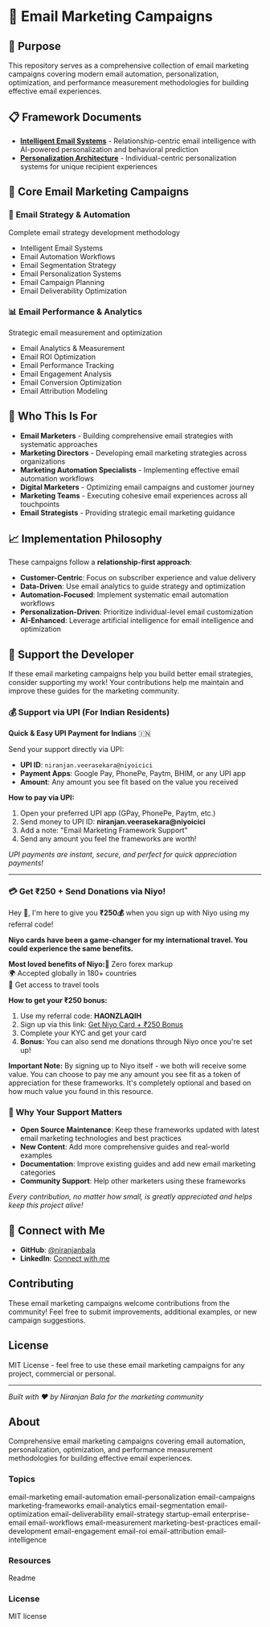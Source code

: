 # 📧 Email Marketing Campaigns

## 🎯 Purpose

This repository serves as a comprehensive collection of email marketing campaigns covering modern email automation, personalization, optimization, and performance measurement methodologies for building effective email experiences.

## 📋 Framework Documents

* **[Intelligent Email Systems](./intelligent-email-systems.md)** - Relationship-centric email intelligence with AI-powered personalization and behavioral prediction
* **[Personalization Architecture](./personalization-architecture.md)** - Individual-centric personalization systems for unique recipient experiences

## 📧 Core Email Marketing Campaigns

### 🎨 **Email Strategy & Automation**
Complete email strategy development methodology
* Intelligent Email Systems
* Email Automation Workflows
* Email Segmentation Strategy
* Email Personalization Systems
* Email Campaign Planning
* Email Deliverability Optimization

### 📊 **Email Performance & Analytics**
Strategic email measurement and optimization
* Email Analytics & Measurement
* Email ROI Optimization
* Email Performance Tracking
* Email Engagement Analysis
* Email Conversion Optimization
* Email Attribution Modeling

## 🎯 Who This Is For

* **Email Marketers** - Building comprehensive email strategies with systematic approaches
* **Marketing Directors** - Developing email marketing strategies across organizations
* **Marketing Automation Specialists** - Implementing effective email automation workflows
* **Digital Marketers** - Optimizing email campaigns and customer journey
* **Marketing Teams** - Executing cohesive email experiences across all touchpoints
* **Email Strategists** - Providing strategic email marketing guidance

## 📈 Implementation Philosophy

These campaigns follow a **relationship-first approach**:
- **Customer-Centric**: Focus on subscriber experience and value delivery
- **Data-Driven**: Use email analytics to guide strategy and optimization
- **Automation-Focused**: Implement systematic email automation workflows
- **Personalization-Driven**: Prioritize individual-level email customization
- **AI-Enhanced**: Leverage artificial intelligence for email intelligence and optimization

## 💝 Support the Developer

If these email marketing campaigns help you build better email strategies, consider supporting my work! Your contributions help me maintain and improve these guides for the marketing community.

### 💰 Support via UPI (For Indian Residents)

**Quick & Easy UPI Payment for Indians** 🇮🇳

Send your support directly via UPI:

* **UPI ID**: `niranjan.veerasekara@niyoicici`
* **Payment Apps**: Google Pay, PhonePe, Paytm, BHIM, or any UPI app
* **Amount**: Any amount you see fit based on the value you received

**How to pay via UPI:**

1. Open your preferred UPI app (GPay, PhonePe, Paytm, etc.)
2. Send money to UPI ID: **niranjan.veerasekara@niyoicici**
3. Add a note: "Email Marketing Framework Support"
4. Send any amount you feel the frameworks are worth!

_UPI payments are instant, secure, and perfect for quick appreciation payments!_

---

### 💳 Get ₹250 + Send Donations via Niyo!

Hey 👋, I'm here to give you **₹250💰** when you sign up with Niyo using my referral code!

**Niyo cards have been a game-changer for my international travel. You could experience the same benefits.**

**Most loved benefits of Niyo:**🌟 Zero forex markup  
🌍 Accepted globally in 180+ countries  
🏧 Get access to travel tools

**How to get your ₹250 bonus:**

1. Use my referral code: **HAONZLAQIH**
2. Sign up via this link: [Get Niyo Card + ₹250 Bonus](https://ctr.niyo.me/start?utm_campaign_id=WqeSX5gu&utm_source=goniyo_app_referral&utm_campaign=Referral&utm_adgroup=mobile_app&utm_medium=mobile_app_referral&ref_label=HAONZLAQIH)
3. Complete your KYC and get your card
4. **Bonus:** You can also send me donations through Niyo once you're set up!

**Important Note:** By signing up to Niyo itself - we both will receive some value. You can choose to pay me any amount you see fit as a token of appreciation for these frameworks. It's completely optional and based on how much value you found in this resource.

### 🙏 Why Your Support Matters

* **Open Source Maintenance**: Keep these frameworks updated with latest email marketing technologies and best practices
* **New Content**: Add more comprehensive guides and real-world examples
* **Documentation**: Improve existing guides and add new email marketing categories
* **Community Support**: Help other marketers using these frameworks

_Every contribution, no matter how small, is greatly appreciated and helps keep this project alive!_

## 🤝 Connect with Me

* **GitHub**: [@niranjanbala](https://github.com/niranjanbala)
* **LinkedIn**: [Connect with me](https://linkedin.com/in/niranjanbala)

## Contributing

These email marketing campaigns welcome contributions from the community! Feel free to submit improvements, additional examples, or new campaign suggestions.

## License

MIT License - feel free to use these email marketing campaigns for any project, commercial or personal.

---

_Built with ❤️ by Niranjan Bala for the marketing community_

## About

 Comprehensive email marketing campaigns covering email automation, personalization, optimization, and performance measurement methodologies for building effective email experiences.

### Topics

 email-marketing  email-automation  email-personalization  email-campaigns  marketing-frameworks  email-analytics  email-segmentation  email-optimization  email-deliverability  email-strategy  startup-email  enterprise-email  email-workflows  email-measurement  marketing-best-practices  email-development  email-engagement  email-roi  email-attribution  email-intelligence 

### Resources

 Readme 

### License

 MIT license 